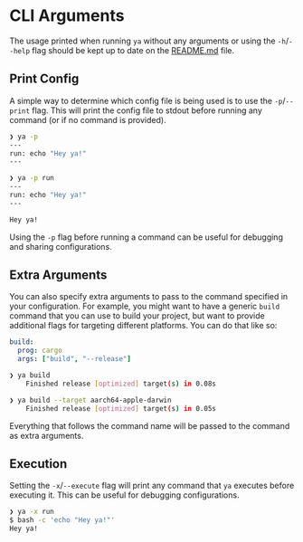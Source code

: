 # CLI Arguments

The usage printed when running `ya` without any arguments or using the `-h`/`--help` flag should be kept up to date on the [README.md](/README.md) file.

## Print Config

A simple way to determine which config file is being used is to use the `-p`/`--print` flag. This will print the config file to stdout before running any command (or if no command is provided).

```bash
❯ ya -p
---
run: echo "Hey ya!"
---
```

```bash
❯ ya -p run
---
run: echo "Hey ya!"
---

Hey ya!
```

Using the `-p` flag before running a command can be useful for debugging and sharing configurations.

## Extra Arguments

You can also specify extra arguments to pass to the command specified in your configuration. For example, you might want to have a generic `build` command that you can use to build your project, but want to provide additional flags for targeting different platforms. You can do that like so:

```yml
build:
  prog: cargo
  args: ["build", "--release"]
```

```bash
❯ ya build
    Finished release [optimized] target(s) in 0.08s
```

```bash
❯ ya build --target aarch64-apple-darwin
    Finished release [optimized] target(s) in 0.05s
```

Everything that follows the command name will be passed to the command as extra arguments.

## Execution

Setting the `-x`/`--execute` flag will print any command that `ya` executes before executing it. This can be useful for debugging configurations.

```bash
❯ ya -x run
$ bash -c 'echo "Hey ya!"'
Hey ya!
```
